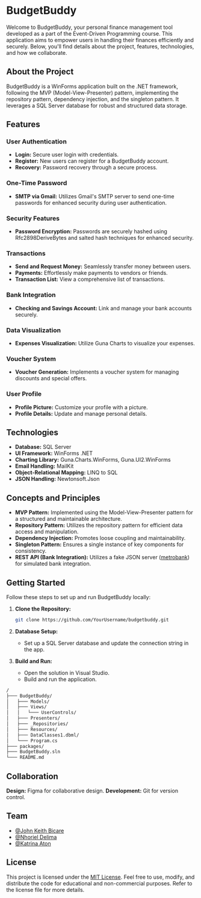 # BudgetBuddy

Welcome to BudgetBuddy, your personal finance management tool developed as a part of the Event-Driven Programming course. This application aims to empower users in handling their finances efficiently and securely. Below, you'll find details about the project, features, technologies, and how we collaborate.

## About the Project
BudgetBuddy is a WinForms application built on the .NET framework, following the MVP (Model-View-Presenter) pattern, implementing the repository pattern, dependency injection, and the singleton pattern. It leverages a SQL Server database for robust and structured data storage.

## Features

### User Authentication

- **Login:** Secure user login with credentials.
- **Register:** New users can register for a BudgetBuddy account.
- **Recovery:** Password recovery through a secure process.

### One-Time Password

- **SMTP via Gmail:** Utilizes Gmail's SMTP server to send one-time passwords for enhanced security during user authentication.

### Security Features

- **Password Encryption:** Passwords are securely hashed using Rfc2898DeriveBytes and salted hash techniques for enhanced security.

### Transactions
- **Send and Request Money:** Seamlessly transfer money between users.
- **Payments:** Effortlessly make payments to vendors or friends.
- **Transaction List:** View a comprehensive list of transactions.

### Bank Integration
- **Checking and Savings Account:** Link and manage your bank accounts securely.

### Data Visualization
- **Expenses Visualization:** Utilize Guna Charts to visualize your expenses.

### Voucher System

- **Voucher Generation:** Implements a voucher system for managing discounts and special offers.

### User Profile
- **Profile Picture:** Customize your profile with a picture.
- **Profile Details:** Update and manage personal details.

## Technologies

- **Database:** SQL Server
- **UI Framework:** WinForms .NET
- **Charting Library:** Guna.Charts.WinForms, Guna.UI2.WinForms
- **Email Handling:** MailKit
- **Object-Relational Mapping:** LINQ to SQL
- **JSON Handling:** Newtonsoft.Json

## Concepts and Principles
- **MVP Pattern:** Implemented using the Model-View-Presenter pattern for a structured and maintainable architecture.
- **Repository Pattern:** Utilizes the repository pattern for efficient data access and manipulation.
- **Dependency Injection:** Promotes loose coupling and maintainability.
- **Singleton Pattern:** Ensures a single instance of key components for consistency.
- **REST API (Bank Integration):** Utilizes a fake JSON server ([metrobank](https://github.com/TimyVillarmia/metrobank)) for simulated bank integration.

## Getting Started

Follow these steps to set up and run BudgetBuddy locally:

1. **Clone the Repository:**
   ```bash
   git clone https://github.com/YourUsername/budgetbuddy.git
   ```

2. **Database Setup:**
   - Set up a SQL Server database and update the connection string in the app.

3. **Build and Run:**
   - Open the solution in Visual Studio.
   - Build and run the application.

```sh
/
├─── BudgetBuddy/                             
│   ├─── Models/
│   ├─── Views/
│   │   └─── UserControls/
│   ├─── Presenters/
│   ├─── _Repositories/
│   ├─── Resources/
│   ├─── DataClasses1.dbml/                   
│   └─── Program.cs
├─── packages/                     
├─── BudgetBuddy.sln
└─── README.md

```

## Collaboration
**Design:** Figma for collaborative design.
**Development:** Git for version control.

## Team
- [@John Keith Bicare](https://github.com/jkBicare)
- [@Nhoriel Delima](https://github.com/localdisk54)
- [@Katrina Aton](https://github.com)

## License

This project is licensed under the [MIT License](LICENSE). Feel free to use, modify, and distribute the code for educational and non-commercial purposes. Refer to the license file for more details.




